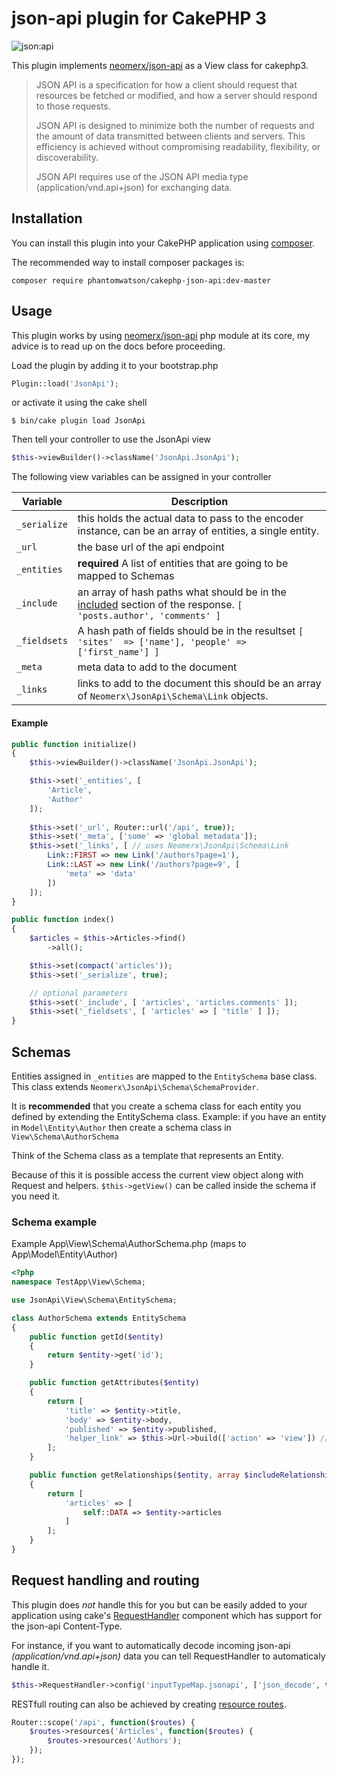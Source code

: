 # json-api plugin for CakePHP 3

![json:api](http://jsonapi.org/images/jsonapi.png)

This plugin implements [neomerx/json-api](https://github.com/neomerx/json-api) as a View class for cakephp3.

> JSON API is a specification for how a client should request that resources be fetched or modified, and how a server should respond to those requests.
>
> JSON API is designed to minimize both the number of requests and the amount of data transmitted between clients and servers. This efficiency is achieved without compromising readability, flexibility, or discoverability.
>
> JSON API requires use of the JSON API media type (application/vnd.api+json) for exchanging data.


## Installation

You can install this plugin into your CakePHP application using [composer](http://getcomposer.org).

The recommended way to install composer packages is:

```
composer require phantomwatson/cakephp-json-api:dev-master
```

## Usage

This plugin works by using [neomerx/json-api](https://github.com/neomerx/json-api) php module at its core, my advice is to read up on the docs before proceeding.

Load the plugin by adding it to your bootstrap.php

```php
Plugin::load('JsonApi');
```

or activate it using the cake shell

```
$ bin/cake plugin load JsonApi
```

Then tell your controller to use the JsonApi view

```php
$this->viewBuilder()->className('JsonApi.JsonApi');
```

The following view variables can be assigned in your controller

| Variable | Description |
| --- | --- |
| `_serialize`| this holds the actual data to pass to the encoder instance, can be an array of entities, a single entity.|
|`_url`| the base url of the api endpoint |
|`_entities`|**required** A list of entities that are going to be mapped to Schemas|
|`_include`| an array of hash paths what should be in the [included](http://jsonapi.org/format/#fetching-includes) section of the response. `[ 'posts.author', 'comments' ]`|
|`_fieldsets`| A hash path of fields should be in the resultset `[ 'sites'  => ['name'], 'people' => ['first_name'] ]` |
|`_meta`| meta data to add to the document |
|`_links`| links to add to the document this should be an array of ``Neomerx\JsonApi\Schema\Link`` objects.|

#### Example

```php
public function initialize()
{
	$this->viewBuilder()->className('JsonApi.JsonApi');

	$this->set('_entities', [
		'Article',
		'Author'
	]);
	
	$this->set('_url', Router::url('/api', true));
	$this->set('_meta', ['some' => 'global metadata']);
	$this->set('_links', [ // uses Neomerx\JsonApi\Schema\Link
		Link::FIRST => new Link('/authors?page=1'),
		Link::LAST => new Link('/authors?page=9', [
			'meta' => 'data'
		])
	]);
}

public function index()
{
	$articles = $this->Articles->find()
		->all();

	$this->set(compact('articles'));
	$this->set('_serialize', true);

	// optional parameters
	$this->set('_include', [ 'articles', 'articles.comments' ]);
	$this->set('_fieldsets', [ 'articles' => [ 'title' ] ]);
}
```

## Schemas

Entities assigned in `_entities` are mapped to the `EntitySchema` base class. This class extends `Neomerx\JsonApi\Schema\SchemaProvider`.

It is **recommended** that you create a schema class for each entity you defined by extending the EntitySchema class. Example: if you have an entity in ``Model\Entity\Author`` then create a schema class in ``View\Schema\AuthorSchema``

Think of the Schema class as a template that represents an Entity.

Because of this it is possible access the current view object along with Request and helpers. ```$this->getView()``` can be called inside the schema if you need it.

### Schema example

Example App\View\Schema\AuthorSchema.php (maps to App\Model\Entity\Author)

```php
<?php
namespace TestApp\View\Schema;

use JsonApi\View\Schema\EntitySchema;

class AuthorSchema extends EntitySchema
{
    public function getId($entity)
    {
        return $entity->get('id');
    }

    public function getAttributes($entity)
    {
        return [
            'title' => $entity->title,
            'body' => $entity->body,
            'published' => $entity->published,
            'helper_link' => $this->Url->build(['action' => 'view']) // view helper
        ];
    }

    public function getRelationships($entity, array $includeRelationships = [])
    {
        return [
            'articles' => [
                self::DATA => $entity->articles
            ]
        ];
    }
}
```

## Request handling and routing

This plugin does *not* handle this for you but can be easily added to your application using cake's [RequestHandler](http://book.cakephp.org/3.0/en/controllers/components/request-handling.html) component which has support for the json-api Content-Type.

For instance, if you want to automatically decode incoming json-api *(application/vnd.api+json)* data you can tell RequestHandler to automaticaly handle it.

```php
$this->RequestHandler->config('inputTypeMap.jsonapi', ['json_decode', true]);
```

RESTfull routing can also be achieved by creating [resource routes](http://book.cakephp.org/3.0/en/development/routing.html#creating-restful-routes).

```php
Router::scope('/api', function($routes) {
	$routes->resources('Articles', function($routes) {
		$routes->resources('Authors');
	});
});
```
